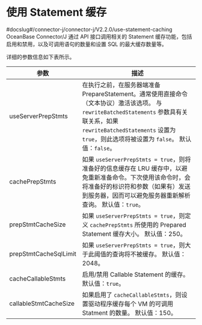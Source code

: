 使用 Statement 缓存 
====================================
#docslug#/connector-j/connector-j/V2.2.0/use-statement-caching
OceanBase Connector/J 通过 API 接口调用相关的 Statement 缓存功能，包括启用和禁用，以及可调用语句的数量和设置 SQL 的最大缓存数量等。

详细的参数信息如下表所示。


|        **参数**         |                                                                                               **描述**                                                                                               |
|-----------------------|----------------------------------------------------------------------------------------------------------------------------------------------------------------------------------------------------|
| useServerPrepStmts    | 在执行之前，在服务器端准备 PrepareStatement。通常使用直接命令（文本协议）激活该选项。 与 `rewriteBatchedStatements` 参数具有关联关系，如果 `rewriteBatchedStatements` 设置为 `true`，则此选项将被设置为 `false`。 默认值：`false`。 |
| cachePrepStmts        | 如果 `useServerPrepStmts = true`，则将准备好的信息缓存在 LRU 缓存中，以避免重新准备命令。下次使用该命令时，会将准备好的标识符和参数（如果有）发送到服务器，因而可以避免服务器重新解析查询。 默认值：`true`。                                                         |
| prepStmtCacheSize     | 如果 `useServerPrepStmts = true`，则定义 `cachePrepStmts` 所使用的 Prepared Statement 缓存大小。 默认值：250。                                                                                         |
| prepStmtCacheSqlLimit | 如果 `useServerPrepStmts = true`，则大于此阈值的查询将不被缓存。 默认值：2048。                                                                                                                           |
| cacheCallableStmts    | 启用/禁用 Callable Statement 的缓存。 默认值：`true`。                                                                                                                                          |
| callableStmtCacheSize | 如果启用了 `cacheCallableStmts`，则设置驱动程序缓存每个 VM 的可调用 Statment 的数量。 默认值：150。                                                                                                              |


